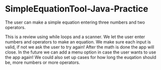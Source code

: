 # SimpleEquationTool-Java-Practice
The user can make a simple equation entering three numbers and two operators. 

This is a review using while loops and a scanner. We let the user enter numbers and operators to make an equation.
We make sure each input is valid, if not we ask the user to try again!
After the math is done the app will close. In the future we can add a menu option in case the user wants to 
use the app again! We could also set up cases for how long the euqation should be, more numbers or more operators. 
